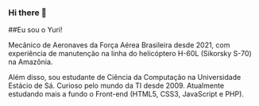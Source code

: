 ### Hi there 👋
##Eu sou o Yuri!

Mecânico de Aeronaves da Força Aérea Brasileira desde 2021, com experiência de manutenção na linha do helicóptero H-60L (Sikorsky S-70) na Amazônia.

Além disso, sou estudante de Ciência da Computação na Universidade Estácio de Sá. Curioso pelo mundo da TI desde 2009. Atualmente estudando mais a fundo o Front-end (HTML5, CSS3, JavaScript e PHP).

